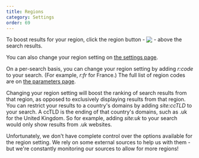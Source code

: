```yaml
---
title: Regions
category: Settings
order: 69
---
```


<p>
    To boost results for your region, click the region button -
    <img src="{{ site.baseurl }}/images/69ae79794c146aa27234aa0f8b633483.png" style="vertical-align: bottom" />
    - above the search results.
</p>

<p>
    You can also change your region setting on
    <a href="https://duckduckgo.com/settings">the settings page</a>.
</p>

<p>
    On a per-search basis, you can change your region setting by adding
    <em>r:code</em> to your search. (For example, <em>r:fr</em> for France.) The
    full list of region codes are on
    <a href="https://duckduckgo.com/params">the parameters page</a>.
</p>

<p>
    Changing your region setting will boost the ranking of search results from
    that region, as opposed to exclusively displaying results from that region.
    You can restrict your results to a country's domains by adding
    <em>site:ccTLD</em> to your search. A ccTLD is the ending of that country's
    domains, such as .uk for the United Kingdom. So for example, adding
    <em>site:uk</em> to your search would only show results from .uk websites.
</p>

<p>
    Unfortunately, we don't have complete control over the options available for
    the region setting. We rely on some external sources to help us with them -
    but we're constantly monitoring our sources to allow for more regions!
</p>

